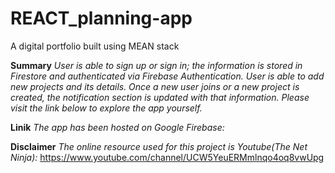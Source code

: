 # REACT_planning-app
A digital portfolio built using MEAN stack

**Summary**
*User is able to sign up or sign in; the information is stored in Firestore and authenticated via Firebase Authentication. User is able to add new projects and its details. Once a new user joins or a new project is created, the notification section is updated with that information. Please visit the link below to explore the app yourself.*

**Linik**
*The app has been hosted on Google Firebase: [](https://planning-app-e53af-563d2.firebaseapp.com/signin)*

**Disclaimer**
*The online resource used for this project is Youtube(The Net Ninja):* https://www.youtube.com/channel/UCW5YeuERMmlnqo4oq8vwUpg
